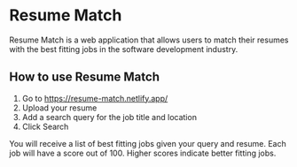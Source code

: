 # Resume Match
 
Resume Match is a web application that allows users to match their resumes with the best fitting jobs in the software development industry. 

## How to use Resume Match

1. Go to https://resume-match.netlify.app/
2. Upload your resume
3. Add a search query for the job title and location
4. Click Search

You will receive a list of best fitting jobs given your query and resume. Each job will have a score out of 100. Higher scores indicate better fitting jobs.
